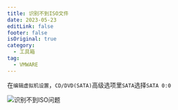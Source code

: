 ```yaml
---
title: 识别不到ISO文件
date: 2023-05-23
editLink: false
footer: false
isOriginal: true
category:
  - 工具箱
tag: 
  - VMWARE
---
```


在`编辑虚拟机设置`，`CD/DVD(SATA)`高级选项里`SATA`选择`SATA 0:0`

![识别不到ISO问题](https://image.ilyl.life:8443/vmware/vm1.png)
